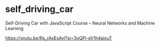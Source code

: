 # self_driving_car
Self-Driving Car with JavaScript Course – Neural Networks and Machine Learning

https://youtu.be/Rs_rAxEsAvI?si=3oQPj-eV1h4alxuT
